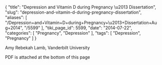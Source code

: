 {
    "title": "Depression and Vitamin D during Pregnancy \u2013 Dissertation",
    "slug": "depression-and-vitamin-d-during-pregnancy-dissertation",
    "aliases": [
        "/Depression+and+Vitamin+D+during+Pregnancy+\u2013+Dissertation+Aug+2014",
        "/5599"
    ],
    "tiki_page_id": 5599,
    "date": "2014-07-22",
    "categories": [
        "Pregnancy",
        "Depression"
    ],
    "tags": [
        "Depression",
        "Pregnancy"
    ]
}


Amy Rebekah Lamb, Vanderbilt University

PDF is attached at the bottom of this page